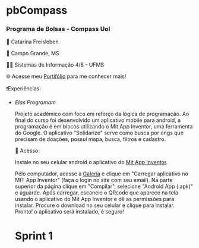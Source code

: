 # pbCompass

### Programa de Bolsas - Compass Uol

👋 Catarina Freisleben

📌 Campo Grande, MS

👩‍💻 Sistemas de Informação 4/8 - UFMS

🌐 Acesse meu [Portifólio](https://catarwnalud.github.io/) para me conhecer mais!

❗Experiências:

- *Elas Programam*

  Projeto acadêmico com foco em reforço da lógica de programação. Ao final do curso foi desenvolvido um
  aplicativo mobile para android, a programação é em blocos utilizando o Mit App Inventor, uma ferramenta
  do Google. O aplicativo "Solidarize" serve como busca por ongs que precisam de doações, possui mapa,
  busca, filtros e cadastro.

  🔗 Acesso:

  Instale no seu celular android o aplicativo do [Mit App Inventor](https://play.google.com/store/apps/details?id=edu.mit.appinventor.aicompanion3).
  
  Pelo computador, acesse a [Galeria](https://gallery.appinventor.mit.edu/?galleryid=8ba394b0-e63c-4f0d-9d09-f817cd0c8d4f) e
  clique em "Carregar aplicativo no MIT App Inventor" (faça o login no site com seu email). Na parte superior da página clique
  em "Compilar", selecione "Android App (.apk)" e aguarde. Após carregar, escaneie o QRcode que aparece na tela usando o aplicativo
  do Mit App Inventor e dê as permissões para instalar. Procure o download no seu celular e clique para instalar. Pronto! o aplicativo será instalado, é seguro!

  # Sprint 1
